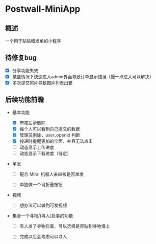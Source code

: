 # Postwall-MiniApp

## 概述

一个用于贴贴墙发单的小程序

## 待修复bug

+ [x] 分享功能失效 
+ [x] 某些情况下快速进入admin界面导致订单显示错误（慢一点进入可以解决）
+ [x] 多次提交照片导致图片列表出错

## 后续功能前瞻

+ 基本功能
  + [x] 审核左滑删除
  + [x] 每个人可以看到自己提交的数据
  + [x] 管理员删除，user_openid 判断
  + [x] 投递时提醒更加的全面，并且无法点击
  + [ ] 动态显示上传进度
  + [ ] 动态显示下载进度（待定）
  
+ 单发

  + [ ] 配合 Mirai 机器人来审核是否单发

  + [ ] 单独做一个可折叠按钮

+ 视频
  + [ ] 想办法可以做到可发视频

+ 集合一个寻物/(寻人)启事的功能

  + [ ] 有人发了寻物启事，可以选择是否贴到寻物墙上

  + [ ] 完成以后会考虑可以寻人
